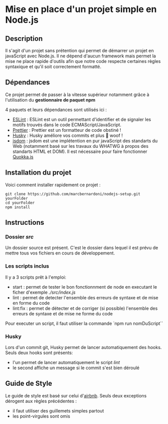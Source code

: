 # Mise en place d'un projet simple en Node.js

## Description

Il s'agit d'un projet sans prétention qui permet de démarrer un projet en javaScript avec Node.js. Il ne dépend d'aucun framework mais permet la mise ne place rapide d'outils afin que notre code respecte certaines règles syntaxique et qu'il soit correctement formatté.

## Dépendances

Ce projet permet de passer à la vitesse supérieur notamment grâce à l'utilisation du **gestionnaire de paquet npm**

4 paquets et leurs dépendances sont utilisés ici :

- [ESLint](eslint.org) : ESLint est un outil permettant d'identifier et de signaler les motifs trouvés dans le code ECMAScript/JavaScript.
- [Prettier](prettier.io) : Prettier est un formatteur de code obstiné !
- [Husky](typicode.github.io/husky) : Husky améliore vos commits et plus 🐶 woof !
- [jsdom](github.com/jsdom/jsdom#readme) : jsdom est une implétention en pur javaScript des standarts du Web (notamment basé sur les travaux du WHATWG à propos des standarts HTML et DOM). Il est nécessaire pour faire fonctionner [Quokka.js](github.com/jsdom/jsdom#readme)

## Installation du projet

Voici comment installer rapidement ce projet :

```
git clone https://github.com/marcbernardoni/nodejs-setup.git yourFolder
cd yourFolder
npm install

```

## Instructions

### Dossier _src_

Un dossier source est présent. C'est le dossier dans lequel il est prévu de mettre tous vos fichiers en cours de développement.

### Les scripts inclus

Il y a 3 scripts prêt à l'emploi:

- start : permet de tester le bon fonctionnment de node en executant le ficher d'exemple _./src/index.js_
- lint : permet de detecter l'ensemble des erreurs de syntaxe et de mise en forme du code
- lint:fix : permet de détecter et de corriger (si possible) l'ensemble des erreurs de syntaxe et de mise ne forme du code

Pour executer un script, il faut utiliser la commande `npm run nomDuScript``

### Husky

Lors d'un commit git, Husky permet de lancer automatiquement des hooks. Seuls deux hooks sont présents:

- l'un permet de lancer automatiquement le script _lint_
- le second affiche un message si le commit s'est bien déroulé

## Guide de Style

Le guide de style est basé sur celui d'[airbnb](https://airbnb.io/javascript/react/).
Seuls deux exceptions dérogent aux règles précédentes :

- il faut utiliser des guillemets simples partout
- les point-virgules sont omis
